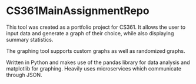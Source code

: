 # CS361MainAssignmentRepo

This tool was created as a portfolio project for CS361. It allows the user to input data and generate a graph of their choice, while also displaying summary statistics. 

The graphing tool supports custom graphs as well as randomized graphs. 

Written in Python and makes use of the pandas library for data analysis and matplotlib for graphing. Heavily uses microservices which communicate through JSON.   
